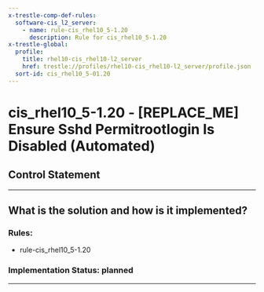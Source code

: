 ```yaml
---
x-trestle-comp-def-rules:
  software-cis_l2_server:
    - name: rule-cis_rhel10_5-1.20
      description: Rule for cis_rhel10_5-1.20
x-trestle-global:
  profile:
    title: rhel10-cis_rhel10-l2_server
    href: trestle://profiles/rhel10-cis_rhel10-l2_server/profile.json
  sort-id: cis_rhel10_5-01.20
---
```


# cis_rhel10_5-1.20 - \[REPLACE_ME\] Ensure Sshd Permitrootlogin Is Disabled (Automated)

## Control Statement

______________________________________________________________________

## What is the solution and how is it implemented?

<!-- For implementation status enter one of: implemented, partial, planned, alternative, not-applicable -->

<!-- Note that the list of rules under ### Rules: is read-only and changes will not be captured after assembly to JSON -->

<!-- Add control implementation description here for control: cis_rhel10_5-1.20 -->

### Rules:

  - rule-cis_rhel10_5-1.20

### Implementation Status: planned

______________________________________________________________________
